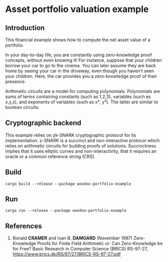 # Asset portfolio valuation example

## Introduction

This financial example shows how to compute the net asset value of a portfolio.

In your day-to-day life, you are constantly using zero-knowledge proof concepts, without even knowing it! For instance,
suppose that your children borrow your car to go to the cinema. You can later assume they are back home by seeing your
car in the driveway, even though you haven't seen your children. Here, the car provides you a zero-knowledge proof of their
presence.

Arithmetic circuits are a model for computing polynomials. Polynomials are sums of terms containing constants (such as 1,2,3), 
variables (such as x,y,z), and exponents of variables (such as x², y³). The latter are similar to boolean
circuits.

## Cryptographic backend
This example relies on zk-SNARK cryptographic protocol for its implementation. z-SNARK is a succinct and non-interactive
protocol which relies on arithmetic circuits for building proofs of solutions. Succinctness implies that it uses elliptic 
curves and non-interactivity, that it requires an oracle or a common reference string (CRS).


## Build

````shell
cargo build --release --package woodoo-portfolio-example
````

## Run

````shell
cargo run --release --package woodoo-portfolio-example
````

## References

1. Ronald **CRAMER** and Ivan B. **DAMGARD** (November 1997) Zero-Knowledge Proofs for Finite Field Arithmetic or: Can Zero-Knowledge be for Free?
Basic Research in Computer Science (BRICS) RS-97-27, https://www.brics.dk/RS/97/27/BRICS-RS-97-27.pdf


